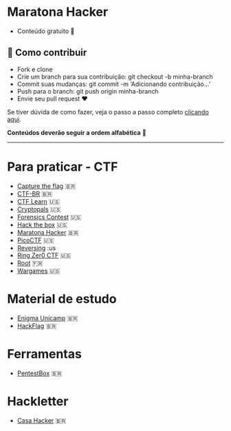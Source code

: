 # Maratona Hacker

- Conteúdo gratuito 🤩

## 📌 Como contribuir

- Fork e clone
- Crie um branch para sua contribuição: git checkout -b minha-branch
- Commit suas mudanças: git commit -m ‘Adicionando contribuição…’
- Push para o branch: git push origin minha-branch
- Envie seu pull request ❤

Se tiver dúvida de como fazer, veja o passo a passo completo <a href="https://medium.com/@rapimentello/hacktoberfest-o-que-%C3%A9-isso-17263a334f1d">clicando aqui</a>.

**Conteúdos deverão seguir a ordem alfabética** 🥰

---

# Para praticar - CTF

- [Capture the flag](https://capturetheflag.com.br/) :brazil:
- [CTF-BR](https://ctf-br.org/wiki/elt/) :brazil:
- [CTF Learn](https://ctflearn.com/) :us:
- [Cryptopals](https://cryptopals.com/) :us:
- [Forensics Contest](http://forensicscontest.com/puzzles) :us:
- [Hack the box](https://www.hackthebox.eu/) :us:
- [Maratona Hacker](https://maratonahacker.net.br/scoreboard) :brazil:
- [PicoCTF](https://picoctf.org/) :us:
- [Reversing](http://reversing.kr/) :us
- [Ring Zer0 CTF](https://ringzer0ctf.com/home) :us:
- [Root](https://www.root-me.org/) :fr:
- [Wargames](https://overthewire.org/wargames/) :us:

# Material de estudo

- [Enigma Unicamp](https://enigma.ic.unicamp.br/atividades/) :brazil:
- [HackFlag](https://hackaflag.com.br/academy.html) :brazil:

# Ferramentas

- [PentestBox](https://pentestbox.org/pt/) :brazil:

# Hackletter

- [Casa Hacker](https://casahacker.org/inicio) :brazil:
